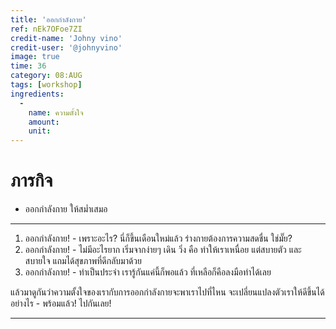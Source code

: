 ```yaml
---
title: 'ออกกำลังกาย'
ref: nEk7OFoe7ZI
credit-name: 'Johny vino'
credit-user: '@johnyvino'
image: true
time: 36
category: 08:AUG
tags: [workshop]
ingredients:
  -
    name: ความตั้งใจ
    amount:
    unit:
---
```


# ภารกิจ
 - ออกกำลังกาย ให้สม่ำเสมอ

---

1. ออกกำลังกาย! - เพราะอะไร? นี่ก็ขึ้นเดือนใหม่แล้ว ร่างกายต้องการความสดชื่น ใช่มั๊ย?
2. ออกกำลังกาย! - ไม่มีอะไรยาก เริ่มจากง่ายๆ เดิน วิ่ง คือ ทำให้เราเหนื่อย แต่สบายตัว และ สบายใจ แถมได้สุขภาพที่ดีกลับมาด้วย
3. ออกกำลังกาย! - ทำเป็นประจำ เรารู้กันแค่นี้ก็พอแล้ว ที่เหลือก็คือลงมือทำได้เลย

แล้วมาดูกันว่าความตั้งใจของเรากับการออกกำลังกายจะพาเราไปที่ไหน จะเปลี่ยนแปลงตัวเราให้ดีขึ้นได้อย่างไร - พร้อมแล้ว! ไปกันเลย!

---
